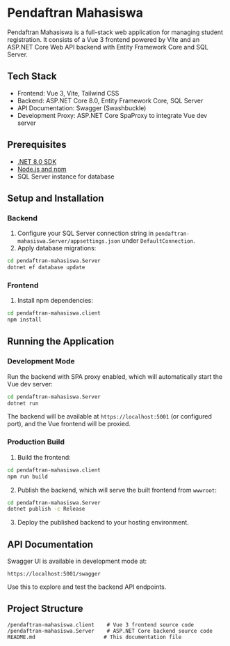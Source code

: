 # Pendaftran Mahasiswa

Pendaftran Mahasiswa is a full-stack web application for managing student registration. It consists of a Vue 3 frontend powered by Vite and an ASP.NET Core Web API backend with Entity Framework Core and SQL Server.

## Tech Stack

- Frontend: Vue 3, Vite, Tailwind CSS
- Backend: ASP.NET Core 8.0, Entity Framework Core, SQL Server
- API Documentation: Swagger (Swashbuckle)
- Development Proxy: ASP.NET Core SpaProxy to integrate Vue dev server

## Prerequisites

- [.NET 8.0 SDK](https://dotnet.microsoft.com/en-us/download/dotnet/8.0)
- [Node.js and npm](https://nodejs.org/)
- SQL Server instance for database

## Setup and Installation

### Backend

1. Configure your SQL Server connection string in `pendaftran-mahasiswa.Server/appsettings.json` under `DefaultConnection`.
2. Apply database migrations:

```sh
cd pendaftran-mahasiswa.Server
dotnet ef database update
```

### Frontend

1. Install npm dependencies:

```sh
cd pendaftran-mahasiswa.client
npm install
```

## Running the Application

### Development Mode

Run the backend with SPA proxy enabled, which will automatically start the Vue dev server:

```sh
cd pendaftran-mahasiswa.Server
dotnet run
```

The backend will be available at `https://localhost:5001` (or configured port), and the Vue frontend will be proxied.

### Production Build

1. Build the frontend:

```sh
cd pendaftran-mahasiswa.client
npm run build
```

2. Publish the backend, which will serve the built frontend from `wwwroot`:

```sh
cd pendaftran-mahasiswa.Server
dotnet publish -c Release
```

3. Deploy the published backend to your hosting environment.

## API Documentation

Swagger UI is available in development mode at:

```
https://localhost:5001/swagger
```

Use this to explore and test the backend API endpoints.

## Project Structure

```
/pendaftran-mahasiswa.client    # Vue 3 frontend source code
/pendaftran-mahasiswa.Server    # ASP.NET Core backend source code
README.md                      # This documentation file
```

